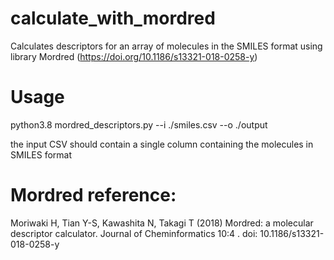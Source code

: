# calculate_with_mordred
Calculates descriptors for an array of molecules in the SMILES format using library Mordred (https://doi.org/10.1186/s13321-018-0258-y)

# Usage

python3.8 mordred_descriptors.py --i ./smiles.csv --o ./output

the input CSV should contain a single column containing the molecules in SMILES format



# Mordred reference:

Moriwaki H, Tian Y-S, Kawashita N, Takagi T (2018) Mordred: a molecular descriptor calculator. Journal of Cheminformatics 10:4 . doi: 10.1186/s13321-018-0258-y
